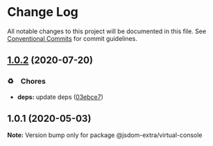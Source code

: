 # Change Log

All notable changes to this project will be documented in this file.
See [Conventional Commits](https://conventionalcommits.org) for commit guidelines.

## [1.0.2](https://github.com/bluelovers/ws-jsdom-extra/compare/@jsdom-extra/virtual-console@1.0.1...@jsdom-extra/virtual-console@1.0.2) (2020-07-20)


### ♻️　Chores

* **deps:** update deps ([03ebce7](https://github.com/bluelovers/ws-jsdom-extra/commit/03ebce71f1f4ffe91a99439336762105340a32a9))





## 1.0.1 (2020-05-03)

**Note:** Version bump only for package @jsdom-extra/virtual-console
